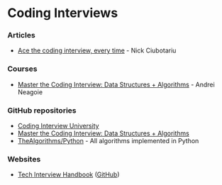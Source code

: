 # Coding Interviews

### Articles

* [Ace the coding interview, every time](https://www.linkedin.com/pulse/20141120061048-6976444-ace-the-coding-interview-every-time/) - Nick Ciubotariu

### Courses

* [Master the Coding Interview: Data Structures + Algorithms](https://www.udemy.com/course/master-the-coding-interview-data-structures-algorithms/) - Andrei Neagoie

### GitHub repositories

* [Coding Interview University](https://github.com/jwasham/coding-interview-university)
* [Master the Coding Interview: Data Structures + Algorithms](https://github.com/chesterheng/master-coding-interview)
* [TheAlgorithms/Python](https://github.com/TheAlgorithms/Python) - All algorithms implemented in Python

### Websites

* [Tech Interview Handbook](https://yangshun.github.io/tech-interview-handbook/) \([GitHub](https://github.com/yangshun/tech-interview-handbook)\)


